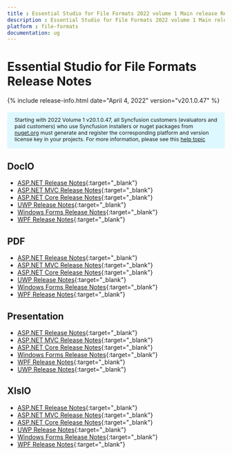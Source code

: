```yaml
---
title : Essential Studio for File Formats 2022 volume 1 Main release Release Notes  
description : Essential Studio for File Formats 2022 volume 1 Main release Release Notes  
platform : file-formats
documentation: ug
---
```


# Essential Studio for File Formats  Release Notes  

{% include release-info.html date="April 4, 2022" version="v20.1.0.47" %} 


<style>
#license {
    font-size: .88em!important;
margin-top: 1.5em;     margin-bottom: 1.5em;
    background-color: #def8ff;
    padding: 10px 17px 14px;
}
</style>


<div id="license">
Starting with 2022 Volume 1 v20.1.0.47, all Syncfusion customers (evaluators and paid customers) who use Syncfusion installers or nuget packages from <a href="https://www.nuget.org/packages?q=Syncfusion">nuget.org</a> must generate and register the corresponding platform and version license key in your projects.
For more information, please see this <a href="https://help.syncfusion.com/common/essential-studio/licensing/license-key">help topic</a>
</div>


## DocIO

* [ASP.NET Release Notes](/aspnet/release-notes/v20.1.0.47#docio){:target="_blank"}
* [ASP.NET MVC Release Notes](/aspnetmvc/release-notes/v20.1.0.47#docio){:target="_blank"}
* [ASP.NET Core Release Notes](/aspnet-core/release-notes/v20.1.0.47#docio){:target="_blank"}
* [UWP Release Notes](/uwp/release-notes/v20.1.0.47#docio){:target="_blank"}
* [Windows Forms Release Notes](/windowsforms/release-notes/v20.1.0.47#docio){:target="_blank"}
* [WPF Release Notes](/wpf/release-notes/v20.1.0.47#docio){:target="_blank"}


## PDF

* [ASP.NET Release Notes](/aspnet/release-notes/v20.1.0.47#pdf){:target="_blank"}
* [ASP.NET MVC Release Notes](/aspnetmvc/release-notes/v20.1.0.47#pdf){:target="_blank"}
* [ASP.NET Core Release Notes](/aspnet-core/release-notes/v20.1.0.47#pdf){:target="_blank"}
* [UWP Release Notes](/uwp/release-notes/v20.1.0.47#pdf){:target="_blank"}
* [Windows Forms Release Notes](/windowsforms/release-notes/v20.1.0.47#pdf){:target="_blank"}
* [WPF Release Notes](/wpf/release-notes/v20.1.0.47#pdf){:target="_blank"}


## Presentation

* [ASP.NET Release Notes](/aspnet/release-notes/v20.1.0.47#presentation){:target="_blank"}
* [ASP.NET MVC Release Notes](/aspnetmvc/release-notes/v20.1.0.47#presentation){:target="_blank"}
* [ASP.NET Core Release Notes](/aspnet-core/release-notes/v20.1.0.47#presentation){:target="_blank"}
* [Windows Forms Release Notes](/windowsforms/release-notes/v20.1.0.47#presentation){:target="_blank"}
* [WPF Release Notes](/wpf/release-notes/v20.1.0.47#presentation){:target="_blank"}
* [UWP Release Notes](/uwp/release-notes/v20.1.0.47#presentation){:target="_blank"}


## XlsIO

* [ASP.NET Release Notes](/aspnet/release-notes/v20.1.0.47#xlsio){:target="_blank"}
* [ASP.NET MVC Release Notes](/aspnetmvc/release-notes/v20.1.0.47#xlsio){:target="_blank"}
* [ASP.NET Core Release Notes](/aspnet-core/release-notes/v20.1.0.47#xlsio){:target="_blank"}
* [UWP Release Notes](/uwp/release-notes/v20.1.0.47#xlsio){:target="_blank"}
* [Windows Forms Release Notes](/windowsforms/release-notes/v20.1.0.47#xlsio){:target="_blank"}
* [WPF Release Notes](/wpf/release-notes/v20.1.0.47#xlsio){:target="_blank"}